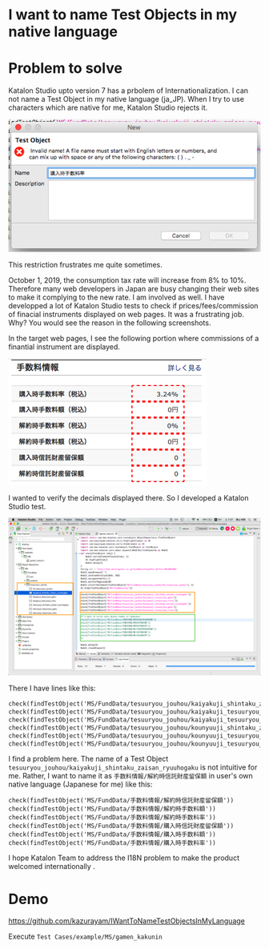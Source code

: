 I want to name Test Objects in my native language
==========

# Problem to solve

Katalon Studio upto version 7 has a prbolem of Internationalization. I can not name a Test Object in my native language (ja_JP).
When I try to use characters which are native for me, Katalon Studio rejects it.

![CannotNameItUsingJapaneseCharacters](docs/images/CannotNameItUsingJapaneseCharacters.png)

This restriction frustrates me quite sometimes.

October 1, 2019, the consumption tax rate will increase from 8% to 10%. Therefore many web developers in Japan are busy changing their web sites to make it complying to the new rate. I am involved as well. I have developped a lot of Katalon Studio tests to check if prices/fees/commission of finacial instruments displayed on web pages. It was a frustrating job. Why? You would see the reason in the following screenshots.

In the target web pages, I see the following portion where commissions of a finantial instrument are displayed.

![AUT](docs/images/AUT.png)

I wanted to verify the decimals displayed there. So I developed a Katalon Studio test.

![IWantToNameTestObjectsInMyLanguage](docs/images/IWantToNameTestObjectsInMyLanguage.png)

There I have lines like this:

```
check(findTestObject('MS/FundData/tesuuryou_jouhou/kaiyakuji_shintaku_zaisan_ryuuhogaku'))
check(findTestObject('MS/FundData/tesuuryou_jouhou/kaiyakuji_tesuuryou_gaku'))
check(findTestObject('MS/FundData/tesuuryou_jouhou/kaiyakuji_tesuuryou_ritsu'))
check(findTestObject('MS/FundData/tesuuryou_jouhou/kounyuuji_shintaku_zaisan_ryuuhogaku'))
check(findTestObject('MS/FundData/tesuuryou_jouhou/kounyuuji_tesuuryou_gaku'))
check(findTestObject('MS/FundData/tesuuryou_jouhou/kounyuuji_tesuuryou_ritsu'))
```

I find a problem here. The name of a Test Object `tesuuryou_jouhou/kaiyakuji_shintaku_zaisan_ryuuhogaku` is not intuitive for me. Rather, I want to name it as `手数料情報/解約時信託財産留保額` in user's own native language (Japanese for me) like this:

```
check(findTestObject('MS/FundData/手数料情報/解約時信託財産留保額'))
check(findTestObject('MS/FundData/手数料情報/解約時手数料額'))
check(findTestObject('MS/FundData/手数料情報/解約時手数料率'))
check(findTestObject('MS/FundData/手数料情報/購入時信託財産留保額'))
check(findTestObject('MS/FundData/手数料情報/購入時手数料額'))
check(findTestObject('MS/FundData/手数料情報/購入時手数料率'))
```

I hope Katalon Team to address the I18N problem to make the product welcomed internationally .

# Demo

https://github.com/kazurayam/IWantToNameTestObjectsInMyLanguage

Execute `Test Cases/example/MS/gamen_kakunin`








